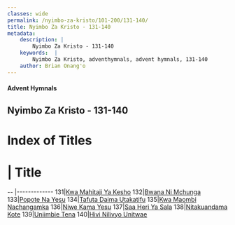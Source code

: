 ```yaml
---
classes: wide
permalink: /nyimbo-za-kristo/101-200/131-140/
title: Nyimbo Za Kristo - 131-140
metadata:
    description: |
        Nyimbo Za Kristo - 131-140
    keywords:  |
        Nyimbo Za Kristo, adventhymnals, advent hymnals, 131-140
    author: Brian Onang'o
---
```


#### Advent Hymnals
## Nyimbo Za Kristo - 131-140

# Index of Titles
# | Title                        
-- |-------------
131|[Kwa Mahitaji Ya Kesho](/nyimbo-za-kristo/101-200/131-140/Kwa-Mahitaji-Ya-Kesho)
132|[Bwana Ni Mchunga](/nyimbo-za-kristo/101-200/131-140/Bwana-Ni-Mchunga)
133|[Popote Na Yesu](/nyimbo-za-kristo/101-200/131-140/Popote-Na-Yesu)
134|[Tafuta Daima Utakatifu](/nyimbo-za-kristo/101-200/131-140/Tafuta-Daima-Utakatifu)
135|[Kwa Maombi Nachangamka](/nyimbo-za-kristo/101-200/131-140/Kwa-Maombi-Nachangamka)
136|[Niwe Kama Yesu](/nyimbo-za-kristo/101-200/131-140/Niwe-Kama-Yesu)
137|[Saa Heri Ya Sala](/nyimbo-za-kristo/101-200/131-140/Saa-Heri-Ya-Sala)
138|[Nitakuandama Kote](/nyimbo-za-kristo/101-200/131-140/Nitakuandama-Kote)
139|[Uniimbie Tena](/nyimbo-za-kristo/101-200/131-140/Uniimbie-Tena)
140|[Hivi Nilivyo Unitwae](/nyimbo-za-kristo/101-200/131-140/Hivi-Nilivyo-Unitwae)